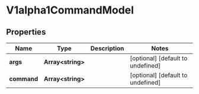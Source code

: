 # V1alpha1CommandModel

## Properties

Name | Type | Description | Notes
------------ | ------------- | ------------- | -------------
**args** | **Array&lt;string&gt;** |  | [optional] [default to undefined]
**command** | **Array&lt;string&gt;** |  | [optional] [default to undefined]


